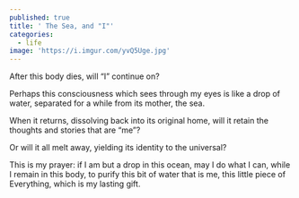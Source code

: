 ```yaml
---
published: true
title: ' The Sea, and "I"'
categories:
  - life
image: 'https://i.imgur.com/yvQ5Uge.jpg'
---
```

After this body dies,
will “I” continue on?

Perhaps this consciousness
which sees through my eyes
is like a drop of water,
separated for a while
from its mother,
the sea.

When it returns,
dissolving back
into its original home,
will it retain 
the thoughts and stories
that are “me”?

Or will it all melt away,
yielding its identity
to the universal?

This is my prayer:
if I am but a drop
in this ocean,
may I do what I can,
while I remain in this body,
to purify this bit of water 
that is me,
this little piece of Everything,
which is my lasting gift.

